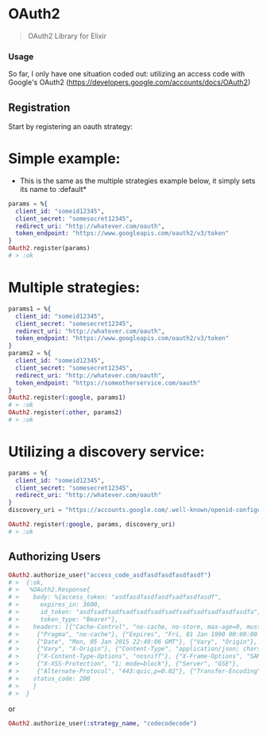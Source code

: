 OAuth2
======

> OAuth2 Library for Elixir

### Usage
So far, I only have one situation coded out: utilizing an access code with Google's OAuth2 (https://developers.google.com/accounts/docs/OAuth2)

## Registration
Start by registering an oauth strategy:

# Simple example:
* This is the same as the multiple strategies example below, it simply sets its name to :default*
```elixir
params = %{
  client_id: "someid12345",
  client_secret: "somesecret12345",
  redirect_uri: "http://whatever.com/oauth",
  token_endpoint: "https://www.googleapis.com/oauth2/v3/token"
}
OAuth2.register(params)
# > :ok
```

# Multiple strategies:
```elixir
params1 = %{
  client_id: "someid12345",
  client_secret: "somesecret12345",
  redirect_uri: "http://whatever.com/oauth",
  token_endpoint: "https://www.googleapis.com/oauth2/v3/token"
}
params2 = %{
  client_id: "someid12345",
  client_secret: "somesecret12345",
  redirect_uri: "http://whatever.com/oauth",
  token_endpoint: "https://someotherservice.com/oauth"
}
OAuth2.register(:google, params1)
# > :ok
OAuth2.register(:other, params2)
# > :ok
```

# Utilizing a discovery service:
```elixir
params = %{
  client_id: "someid12345",
  client_secret: "somesecret12345",
  redirect_uri: "http://whatever.com/oauth"
}
discovery_uri = "https://accounts.google.com/.well-known/openid-configuration"

OAuth2.register(:google, params, discovery_uri)
# > :ok
```

## Authorizing Users
```elixir
OAuth2.authorize_user("access_code_asdfasdfasdfasdfasdf")
# >  {:ok,
# >   %OAuth2.Response{
# >    body: %{access_token: "asdfasdfasdfasdfsadfasdfasdf",
# >      expires_in: 3600,
# >      id_token: "asdfsadfsadfsadfsadfsadfsadfsadfsadfsadfasdfasdfa",
# >      token_type: "Bearer"},
# >    headers: [{"Cache-Control", "no-cache, no-store, max-age=0, must-revalidate"},
# >     {"Pragma", "no-cache"}, {"Expires", "Fri, 01 Jan 1990 00:00:00 GMT"},
# >     {"Date", "Mon, 05 Jan 2015 22:49:06 GMT"}, {"Vary", "Origin"},
# >     {"Vary", "X-Origin"}, {"Content-Type", "application/json; charset=UTF-8"},
# >     {"X-Content-Type-Options", "nosniff"}, {"X-Frame-Options", "SAMEORIGIN"},
# >     {"X-XSS-Protection", "1; mode=block"}, {"Server", "GSE"},
# >     {"Alternate-Protocol", "443:quic,p=0.02"}, {"Transfer-Encoding", "chunked"}],
# >    status_code: 200
# >    }
# >  }
```
or
```elixir
OAuth2.authorize_user(:strategy_name, "codecodecode")
```
